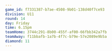 ```yaml
---
game_id: f7331387-b7ae-4508-9b01-138d40f7ce93
division: U11
round: 14
day: Friday
time: 6.15pm
teamHome: 3744c291-8b00-455f-af00-66fbb342a7fb
teamAway: f11bbafb-1a7b-4f7c-b79e-57e2089e9b5a
diamond: 11
---
```

